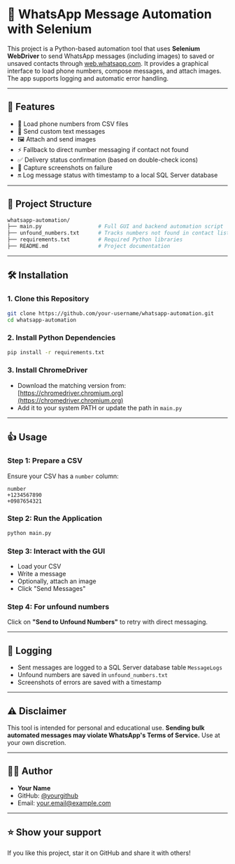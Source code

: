# 📲 WhatsApp Message Automation with Selenium

This project is a Python-based automation tool that uses **Selenium WebDriver** to send WhatsApp messages (including images) to saved or unsaved contacts through [web.whatsapp.com](https://web.whatsapp.com). It provides a graphical interface to load phone numbers, compose messages, and attach images. The app supports logging and automatic error handling.

---

## 🚀 Features

- 📇 Load phone numbers from CSV files
- 📨 Send custom text messages
- 🖼️ Attach and send images
- ⚡ Fallback to direct number messaging if contact not found
- ✅ Delivery status confirmation (based on double-check icons)
- 📸 Capture screenshots on failure
- 🔛 Log message status with timestamp to a local SQL Server database

---

## 📂 Project Structure

```bash
whatsapp-automation/
├── main.py                  # Full GUI and backend automation script
├── unfound_numbers.txt      # Tracks numbers not found in contact list
├── requirements.txt         # Required Python libraries
├── README.md                # Project documentation
```

---

## 🛠️ Installation

### 1. Clone this Repository
```bash
git clone https://github.com/your-username/whatsapp-automation.git
cd whatsapp-automation
```

### 2. Install Python Dependencies
```bash
pip install -r requirements.txt
```

### 3. Install ChromeDriver
- Download the matching version from: [https://chromedriver.chromium.org](https://chromedriver.chromium.org)
- Add it to your system PATH or update the path in `main.py`

---

## 👍 Usage

### Step 1: Prepare a CSV
Ensure your CSV has a `number` column:
```csv
number
+1234567890
+0987654321
```

### Step 2: Run the Application
```bash
python main.py
```

### Step 3: Interact with the GUI
- Load your CSV
- Write a message
- Optionally, attach an image
- Click "Send Messages"

### Step 4: For unfound numbers
Click on **"Send to Unfound Numbers"** to retry with direct messaging.

---

## 📅 Logging
- Sent messages are logged to a SQL Server database table `MessageLogs`
- Unfound numbers are saved in `unfound_numbers.txt`
- Screenshots of errors are saved with a timestamp

---

## ⚠️ Disclaimer
This tool is intended for personal and educational use. **Sending bulk automated messages may violate WhatsApp's Terms of Service.** Use at your own discretion.

---

## 👨‍💼 Author
- **Your Name**
- GitHub: [@yourgithub](https://github.com/yourgithub)
- Email: your.email@example.com

---

## ⭐ Show your support
If you like this project, star it on GitHub and share it with others!

